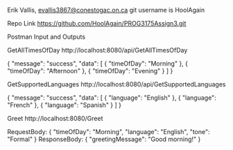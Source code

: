 Erik Vallis, evallis3867@conestogac.on.ca git username is HoolAgain

Repo Link
https://github.com/HoolAgain/PROG3175Assign3.git

Postman Input and Outputs

GetAllTimesOfDay
http://localhost:8080/api/GetAllTimesOfDay

{
    "message": "success",
    "data": [
        {
            "timeOfDay": "Morning"
        },
        {
            "timeOfDay": "Afternoon"
        },
        {
            "timeOfDay": "Evening"
        }
    ]
} 

GetSupportedLanguages
http://localhost:8080/api/GetSupportedLanguages

{
    "message": "success",
    "data": [
        {
            "language": "English"
        },
        {
            "language": "French"
        },
        {
            "language": "Spanish"
        }
    ]
}

Greet
http://localhost:8080/Greet

RequestBody:
{
    "timeOfDay": "Morning",
    "language": "English",
    "tone": "Formal"
}
ResponseBody:
{
    "greetingMessage": "Good morning!"
}
